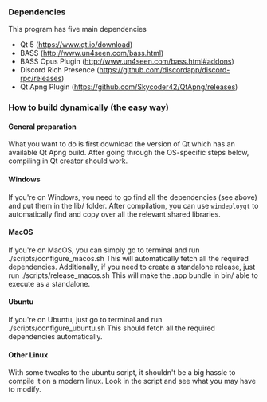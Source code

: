 ### Dependencies

This program has five main dependencies

* Qt 5 (https://www.qt.io/download)
* BASS (http://www.un4seen.com/bass.html)
* BASS Opus Plugin (http://www.un4seen.com/bass.html#addons)
* Discord Rich Presence (https://github.com/discordapp/discord-rpc/releases)
* Qt Apng Plugin (https://github.com/Skycoder42/QtApng/releases)

### How to build dynamically (the easy way)

#### General preparation

What you want to do is first download the version of Qt which has an available Qt Apng build.
After going through the OS-specific steps below, compiling in Qt creator should work.

#### Windows

If you're on Windows, you need to go find all the dependencies (see above) and put them in the lib/ folder.
After compilation, you can use `windeployqt` to automatically find and copy over all the relevant shared libraries.

#### MacOS

If you're on MacOS, you can simply go to terminal and run ./scripts/configure_macos.sh
This will automatically fetch all the required dependencies. Additionally, if you need to create a standalone release, just run ./scripts/release_macos.sh
This will make the .app bundle in bin/ able to execute as a standalone.

#### Ubuntu

If you're on Ubuntu, just go to terminal and run ./scripts/configure_ubuntu.sh
This should fetch all the required dependencies automatically.  

#### Other Linux

With some tweaks to the ubuntu script, it shouldn't be a big hassle to compile it on a modern linux. Look in the script and see what you may have to modify.
